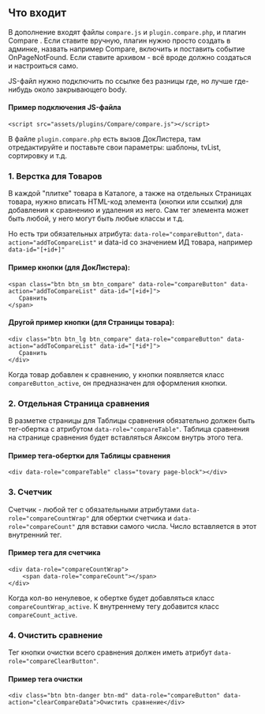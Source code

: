 ## Что входит
В дополнение входят файлы `compare.js` и `plugin.compare.php`, и плагин Compare . Если ставите вручную, плагин нужно просто создать в админке, назвать например Compare, включить и поставить событие OnPageNotFound. Если ставите архивом - всё вроде должно создаться и настроиться само.

JS-файл нужно подключить по ссылке без разницы где, но лучше где-нибудь около закрывающего body.

#### Пример подключения JS-файла
```
<script src="assets/plugins/Compare/compare.js"></script>
```
В файле `plugin.compare.php` есть вызов ДокЛистера, там отредактируйте и поставьте свои параметры: шаблоны, tvList, сортировку и т.д.

### 1. Верстка для Товаров

В каждой "плитке" товара в Каталоге, а также на отдельных Страницах товара, нужно вписать HTML-код элемента (кнопки или ссылки) для добавления к сравнению и удаления из него. Сам тег элемента может быть любой, у него могут быть любые классы и т.д.

Но есть три обязательных атрибута: `data-role="compareButton"`, `data-action="addToCompareList"` и data-id со значением ИД товара, например `data-id="[+id+]"`

#### Пример кнопки (для ДокЛистера):
```
<span class="btn btn_sm btn_compare" data-role="compareButton" data-action="addToCompareList" data-id="[+id+]">
   Сравнить
</span>
```

#### Другой пример кнопки (для Страницы товара):
```
<div class="btn btn_lg btn_compare" data-role="compareButton" data-action="addToCompareList" data-id="[*id*]">
   Сравнить
</div>
```

Когда товар добавлен к сравнению, у кнопки появляется класс `compareButton_active`, он предназначен для оформления кнопки.

### 2. Отдельная Страница сравнения

В разметке страницы для Таблицы сравнения обязательно должен быть тег-обертка с атрибутом `data-role="compareTable"`. Таблица cравнения на странице сравнения будет вставляться Аяксом внутрь этого тега. 

#### Пример тега-обертки для Таблицы сравнения
```
<div data-role="compareTable" class="tovary page-block"></div>
```

### 3. Счетчик

Счетчик - любой тег с обязательными атрибутами `data-role="compareCountWrap"` для обертки счетчика и `data-role="compareCount"` для вставки самого числа. Число вставляется в этот внутренний тег.

#### Пример тега для счетчика
```
<div data-role="compareCountWrap">
    <span data-role="compareCount"></span>
</div>
```

Когда кол-во ненулевое, к обертке будет добавляться класс `compareCountWrap_active`. К внутреннему тегу добавится класс `compareCount_active`.

### 4. Очистить сравнение

Тег кнопки очистки всего сравнения должен иметь атрибут `data-role="compareClearButton"`.

#### Пример тега очистки
```
<div class="btn btn-danger btn-md" data-role="compareButton" data-action="clearCompareData">Очистить сравнение</div>
```
